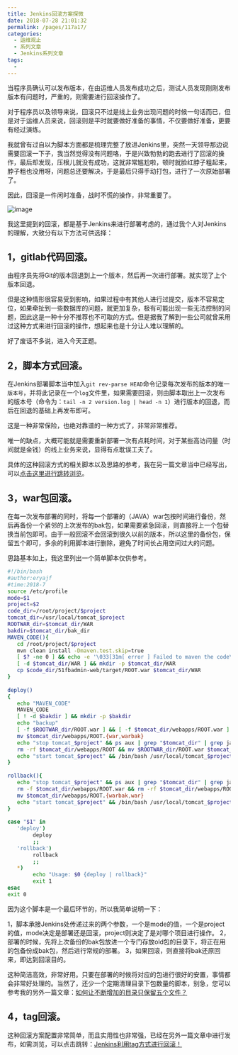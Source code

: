```yaml
---
title: Jenkins回滚方案探微
date: 2018-07-28 21:01:32
permalink: /pages/117a17/
categories:
  - 运维观止
  - 系列文章
  - Jenkins系列文章
tags:
  - 
---
```


当程序员确认可以发布版本，在由运维人员发布成功之后，测试人员发现刚刚发布版本有问题时，严重的，则需要进行回滚操作了。

对于程序员以及领导来说，回滚只不过是线上业务出现问题的时候一句话而已，但是对于运维人员来说，回滚则是平时就要做好准备的事情，不仅要做好准备，更要有经过演练。

我就曾有过自以为脚本方面都是梳理完整了放进Jenkins里，突然一天领导那边说需要回滚一下子，我当然觉得没有问题咯，于是兴致勃勃的跑去进行了回滚的操作，最后却发现，压根儿就没有成功，这就非常尴尬啦，顿时就脸红脖子粗起来，脖子粗也没用呀，问题总还要解决，于是最后只得手动打包，进行了一次原始部署了。

因此，回滚是一件闲时准备，战时不慌的操作，非常重要了。

![image](https://tva3.sinaimg.cn/large/008k1Yt0ly1grl0r4vqyij30m80xfnpd.jpg)

我这里提到的回滚，都是基于Jenkins来进行部署考虑的，通过我个人对Jenkins的理解，大致分有以下方法可供选择：

## 1，gitlab代码回滚。

由程序员先将Git的版本回退到上一个版本，然后再一次进行部署。就实现了上个版本回退。

但是这种情形很容易受到影响，如果过程中有其他人进行过提交，版本不容易定位，如果牵扯到一些数据库的问题，就更加复杂，极有可能出现一些无法控制的问题，因此这是一种十分不推荐也不可取的方式。但是据我了解到一些公司就曾采用过这种方式来进行回滚的操作，想起来也是十分让人难以理解的。

好了废话不多说，进入今天正题。

## 2，脚本方式回滚。

在Jenkins部署脚本当中加入` git rev-parse HEAD `命令记录每次发布的版本的唯一`版本号`，并将此记录在一个`log`文件里，如果需要回滚，则由脚本取出上一次发布的版本号（命令为：`tail -n 2 version.log | head -n 1`）进行版本的回退，而后在回退的基础上再发布即可。

这是一种非常保险，也绝对靠谱的一种方式了，非常非常推荐。

唯一的缺点，大概可能就是需要重新部署一次有点耗时间，对于某些高访问量（时间就是金钱）的线上业务来说，显得有点耽误工夫了。

具体的这种回滚方式的相关脚本以及思路的参考，我在另一篇文章当中已经写出，可以[点击这里进行跳转浏览](http://www.eryajf.net/639.html#toc-4)。

## 3，war包回滚。

在每一次发布部署的同时，将每一个部署的（JAVA）war包按时间进行备份，然后再备份一个紧邻的上次发布的bak包，如果需要紧急回滚，则直接将上一个包替换当前包即可。由于一般回滚不会回滚到很久以前的版本，所以这里的备份包，保留五个即可，多余的利用脚本进行删除，避免了时间长占用空间过大的问题。

思路基本如上，我这里列出一个简单脚本仅供参考。

```sh
#!/bin/bash
#author:eryajf
#time:2018-7
source /etc/profile
mode=$1
project=$2
code_dir=/root/project/$project
tomcat_dir=/usr/local/tomcat_$project
ROOTWAR_dir=$tomcat_dir/WAR
bakdir=$tomcat_dir/bak_dir
MAVEN_CODE(){
   cd /root/project/$project
   mvn clean install -Dmaven.test.skip=true
   [ $? -ne 0 ] && echo -e '\033[31m[ error ] Failed to maven the code\033[0m' && exit 1
   [ -d $tomcat_dir/WAR ] && mkdir -p $tomcat_dir/WAR
   cp $code_dir/51fbadmin-web/target/ROOT.war $tomcat_dir/WAR
}
 
deploy()
{
   echo "MAVEN_CODE"
   MAVEN_CODE
   [ ! -d $bakdir ] && mkdir -p $bakdir
   echo "backup"
   [ -f $ROOTWAR_dir/ROOT.war ] && [ -f $tomcat_dir/webapps/ROOT.war ] && mv $tomcat_dir/webapps/ROOT.warbak $bakdir/ROOT_$(date +"%y%m%d%H%M%S").war
   mv $tomcat_dir/webapps/ROOT.{war,warbak}
   echo "stop tomcat_$project" && ps aux | grep "$tomcat_dir" | grep java | grep -v grep | awk '{print $2}' | xargs kill -9
   rm -rf $tomcat_dir/webapps/ROOT && mv $ROOTWAR_dir/ROOT.war $tomcat_dir/webapps
   echo "start tomcat_$project" && /bin/bash /usr/local/tomcat_$project/bin/startup.sh
}
 
rollback(){
   echo "stop tomcat_$project" && ps aux | grep "$tomcat_dir" | grep java | grep -v grep | awk '{print $2}' | xargs kill -9
   rm -f $tomcat_dir/webapps/ROOT.war && rm -rf $tomcat_dir/webapps/ROOT
   mv $tomcat_dir/webapps/ROOT.{warbak,war}
   echo "start tomcat_$project" && /bin/bash /usr/local/tomcat_$project/bin/startup.sh
}
 
case "$1" in
   'deploy')
        deploy
        ;;
   'rollback')
        rollback
        ;;
   *)
        echo "Usage: $0 {deploy | rollback}"
        exit 1
esac
exit 0
```

因为这个脚本是一个最后环节的，所以我简单说明一下：

1，脚本承接Jenkins处传递过来的两个参数，一个是mode的值，一个是project的值，mode决定是部署还是回滚，project则决定了是对哪个项目进行操作。
2，部署的时候，先将上次备份的bak包放进一个专门存放old包的目录下，将正在用的包备份成bak包，然后进行常规的部署。
3，如果回滚，则直接将bak还原回来，即达到回滚目的。

这种简洁高效，非常好用。只要在部署的时候将对应的包进行很好的安置，事情都会非常好处理的。当然了，还少一个定期清理目录下包数量的脚本，别急，您可以参考我的另外一篇文章：[如何让不断增加的目录只保留五个文件？](http://www.eryajf.net/531.html)

## 4，tag回滚。

这种回滚方案配置非常简单，而且实用性也非常强，已经在另外一篇文章中进行发布，如需浏览，可以点击跳转：[Jenkins利用tag方式进行回滚！](http://www.eryajf.net/1676.html#toc-3)
